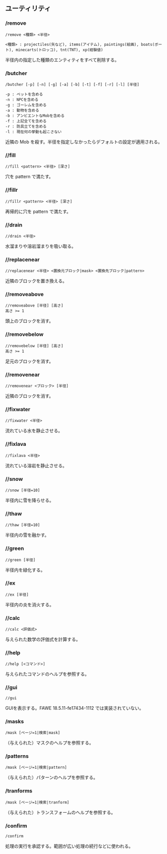 ## ユーティリティ

### /remove

```command
/remove <種類> <半径>

<種類> : projectiles(矢など), items(アイテム), paintings(絵画), boats(ボート), minecarts(トロッコ), tnt(TNT), xp(経験値)
```

半径内の指定した種類のエンティティをすべて削除する。

### /butcher

```command
/butcher [-p] [-n] [-g] [-a] [-b] [-t] [-f] [-r] [-l] [半径]

-p : ペットを含める
-n : NPCを含める
-g : ゴーレムを含める
-a : 動物を含める
-b : アンビエントなMobを含める
-f : 上記全てを含める
-r : 防具立てを含める
-l : 現在何の挙動も起こさない
```

近隣の Mob を殺す。半径を指定しなかったらデフォルトの設定が適用される。

### //fill

```command
//fill <pattern> <半径> [深さ]
```

穴を pattern で満たす。

### //fillr

```command
//fillr <pattern> <半径> [深さ]
```

再帰的に穴を pattern で満たす。

### //drain

```command
//drain <半径>
```

水溜まりや溶岩溜まりを吸い取る。

### //replacenear

```command
//replacenear <半径> <置換元ブロック|mask> <置換先ブロック|pattern>
```

近隣のブロックを置き換える。

### //removeabove

```command
//removeabove [半径] [高さ]
高さ >= 1
```

頭上のブロックを消す。

### //removebelow

```command
//removebelow [半径] [高さ]
高さ >= 1
```

足元のブロックを消す。

### //removenear

```command
//removenear <ブロック> [半径]
```

近隣のブロックを消す。

### //fixwater

```command
//fixwater <半径>
```

流れている水を静止させる。

### //fixlava

```command
//fixlava <半径>
```

流れている溶岩を静止させる。

### //snow

```command
//snow [半径=10]
```

半径内に雪を降らせる。

### //thaw

```command
//thaw [半径=10]
```

半径内の雪を融かす。

### //green

```command
//green [半径]
```

半径内を緑化する。

### //ex

```command
//ex [半径]
```

半径内の炎を消火する。

### //calc

```command
//calc <評価式>
```

与えられた数学の評価式を計算する。

### //help

```command
//help [<コマンド>]
```

与えられたコマンドのヘルプを参照する。

### //gui

```command
//gui
```

GUIを表示する。FAWE 18.5.11-fe17434-1112 では実装されていない。

### /masks

```command
/mask [ページ=1|検索|mask]
```

（与えられた）マスクのヘルプを参照する。

### /patterns

```command
/mask [ページ=1|検索|pattern]
```

（与えられた）パターンのヘルプを参照する。

### /tranforms

```command
/mask [ページ=1|検索|tranform]
```

（与えられた）トランスフォームのヘルプを参照する。

### /confirm

```command
/confirm
```

処理の実行を承認する。範囲が広い処理の続行などに使われる。